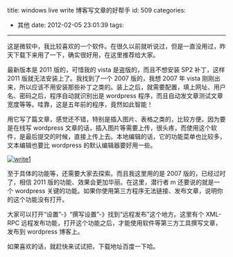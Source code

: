 title: windows live write 博客写文章的好帮手
id: 509
categories:
  - 其他
date: 2012-02-05 23:01:39
tags:

---

这是微软中，我比较喜欢的一个软件。在很久以前就听说过，但是一直没用过，昨天下载下来用了一下，确实很好用，在这里推荐给大家。

最新版本是 2011 版的，可惜我的 vista 是盗版的，而且不想安装 SP2 补丁，这样 2011 版就无法安装上了。我找到了一个 2007 版的，我想 2007 年 vista 刚刚出来，所以应该不用安装那些补丁之类的。装上之后，就需要配置，填上网址、用户名、密码之后，程序自动就识别出是 wordpress 程序，而且自动发文章测试文章宽度等等。哇靠，这是五年前的程序，竟然如此智能！

用它写了篇文章，感觉还不错，特别是插入图片、表格之类的，比较方便。因为要是在线写 wordpress 文章的话，插入图片等需要上传，很头疼，而使用这个软件，是最后提交的时候，直接上传上去。本地编辑的话，它的功能菜单也比较多，文本编辑也要比 wordpress 的默认编辑器要好用一些。

[![](https://qxzm-cdn.sapi.work/blog/2012/02/write1.jpg "write1")](https://qxzm-cdn.sapi.work/blog/2012/02/write1.jpg)

至于具体的功能等，还需要大家去探索。而且我这里用的是 2007 版的，已经过时了，相信 2011 版的功能、效果会更加华丽。在这里，潜行者 m 还要说的就是一个 wordpress 关键的功能。如果你使用第三方程序无法链接、发布文章，说明你的这个功能没有打开。

大家可以打开“设置”-》“撰写设置”-》找到“远程发布”这个地方。这里有个 XML-RPC 远程发布功能，打开这个功能之后，才能使用软件等第三方工具撰写文章，发布到 wordpress 博客上。

如果喜欢的话，就赶快来试试把，下载地址百度一下哈。
